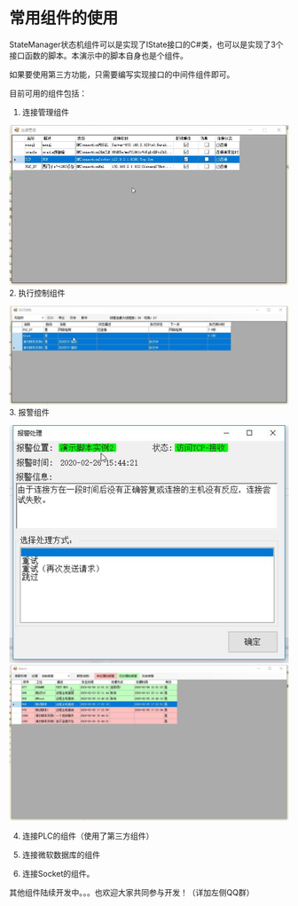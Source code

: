 # 常用组件的使用
StateManager状态机组件可以是实现了IState接口的C#类，也可以是实现了3个接口函数的脚本。本演示中的脚本自身也是个组件。

如果要使用第三方功能，只需要编写实现接口的中间件组件即可。

目前可用的组件包括： 
1. 连接管理组件

![](demo-components-using_files/1.jpg)
2. 执行控制组件

![](demo-components-using_files/2.jpg)
3. 报警组件

![](demo-components-using_files/3.jpg)
![](demo-components-using_files/4.jpg)

4. 连接PLC的组件（使用了第三方组件）

5. 连接微软数据库的组件

6. 连接Socket的组件。


其他组件陆续开发中。。。也欢迎大家共同参与开发！（详加左侧QQ群）
